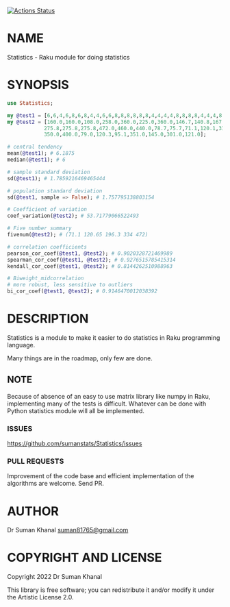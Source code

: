 [![Actions Status](https://github.com/sumanstats/Statistics/workflows/test/badge.svg)](https://github.com/sumanstats/Statistics/actions)

NAME
====

Statistics - Raku module for doing statistics

SYNOPSIS
========

```raku
use Statistics;

my @test1 = [6,6,4,6,8,6,8,4,4,6,6,8,8,8,8,8,8,4,4,4,4,8,8,8,8,4,4,4,8,6,8,4];
my @test2 = [160.0,160.0,108.0,258.0,360.0,225.0,360.0,146.7,140.8,167.6,167.6,
            275.8,275.8,275.8,472.0,460.0,440.0,78.7,75.7,71.1,120.1,318.0,304.0,
            350.0,400.0,79.0,120.3,95.1,351.0,145.0,301.0,121.0];

# central tendency
mean(@test1); # 6.1875
median(@test1); # 6

# sample standard deviation
sd(@test1); # 1.7859216469465444

# population standard deviation
sd(@test1, sample => False); # 1.757795138803154

# Coefficient of variation
coef_variation(@test2); # 53.71779066522493

# Five number summary
fivenum(@test2); # (71.1 120.65 196.3 334 472)

# correlation coefficients
pearson_cor_coef(@test1, @test2); # 0.9020328721469989
spearman_cor_coef(@test1, @test2); # 0.9276515785415314
kendall_cor_coef(@test1, @test2); # 0.8144262510988963

# Biweight_midcorrelation 
# more robust, less sensitive to outliers
bi_cor_coef(@test1, @test2); # 0.9146470012038392
```

DESCRIPTION
===========

Statistics is a module to make it easier to do statistics in Raku programming language.

Many things are in the roadmap, only few are done.

NOTE
----

Because of absence of an easy to use matrix library like numpy in Raku, implementing many of the tests is difficult. Whatever can be done with Python statistics module will all be implemented.

### ISSUES

https://github.com/sumanstats/Statistics/issues

### PULL REQUESTS

Improvement of the code base and efficient implementation of the algorithms are welcome. Send PR.

AUTHOR
======

Dr Suman Khanal <suman81765@gmail.com>

COPYRIGHT AND LICENSE
=====================

Copyright 2022 Dr Suman Khanal

This library is free software; you can redistribute it and/or modify it under the Artistic License 2.0.

